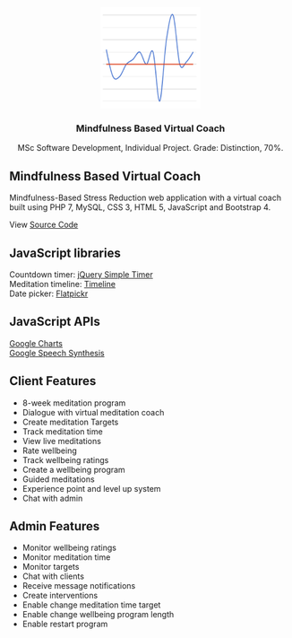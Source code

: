 <p align="center">
  <img src="https://github.com/davidgrech/meditation-virtual-coach/blob/master/Images/meditation-graph.png" width="180" height="180">
</p>

<h3 align="center">Mindfulness Based Virtual Coach</h3>

<p align="center">
  MSc Software Development, Individual Project. Grade: Distinction, 70%.
</p>

## Mindfulness Based Virtual Coach

Mindfulness-Based Stress Reduction web application with a virtual coach built using PHP 7, MySQL, CSS 3, HTML 5, JavaScript and Bootstrap 4.

View [Source Code](../master/mindfulness-based-virtual-coach)

## JavaScript libraries

Countdown timer: [jQuery Simple Timer](https://github.com/caike/jQuery-Simple-Timer)  
Meditation timeline: [Timeline](https://github.com/squarechip/timeline)  
Date picker: [Flatpickr](https://github.com/flatpickr/flatpickr)

## JavaScript APIs

[Google Charts](https://github.com/GoogleWebComponents/google-chart)  
[Google Speech Synthesis](https://cloud.google.com/text-to-speech)

## Client Features

- 8-week meditation program
- Dialogue with virtual meditation coach
- Create meditation Targets
- Track meditation time
- View live meditations
- Rate wellbeing
- Track wellbeing ratings
- Create a wellbeing program
- Guided meditations
- Experience point and level up system
- Chat with admin

## Admin Features

- Monitor wellbeing ratings
- Monitor meditation time
- Monitor targets
- Chat with clients
- Receive message notifications
- Create interventions
- Enable change meditation time target
- Enable change wellbeing program length
- Enable restart program




